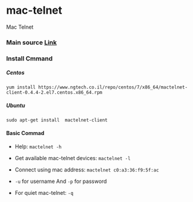 # mac-telnet
Mac Telnet
### Main source [Link](https://github.com/haakonnessjoen/MAC-Telnet/)


### Install Cmmand
##### Centos
`yum install https://www.ngtech.co.il/repo/centos/7/x86_64/mactelnet-client-0.4.4-2.el7.centos.x86_64.rpm`
##### Ubuntu
`sudo apt-get install  mactelnet-client`

#### Basic Commad
* Help:
`mactelnet -h`

* Get available mac-telnet devices:
`mactelnet -l`

* Connect using mac address:
`mactelnet c0:a3:36:f9:5f:ac`

* `-u` for username And `-p` for password

* For quiet mac-telnet:
`-q`
